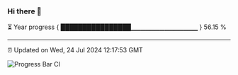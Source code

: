 ### Hi there 👋

⏳ Year progress { ████████████████▁▁▁▁▁▁▁▁▁▁▁▁▁▁ } 56.15 %

---

⏰ Updated on Wed, 24 Jul 2024 12:17:53 GMT

![Progress Bar CI](https://github.com/code-lakshay/GitHub-Actions-Demo/workflows/Progress%20Bar%20CI/badge.svg)
